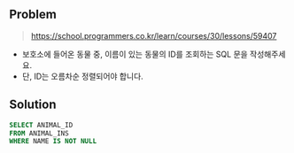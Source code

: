 ## Problem

> https://school.programmers.co.kr/learn/courses/30/lessons/59407

* 보호소에 들어온 동물 중, 이름이 있는 동물의 ID를 조회하는 SQL 문을 작성해주세요. 
* 단, ID는 오름차순 정렬되어야 합니다.

## Solution

```sql
SELECT ANIMAL_ID
FROM ANIMAL_INS
WHERE NAME IS NOT NULL
```
